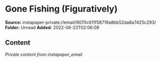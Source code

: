 # Gone Fishing (Figuratively)

**Source:** instapaper-private://email/9070c611f58719a8bb52da8a7425c293/
**Folder:** Unread
**Added:** 2022-06-23T02:06:09




## Content
*Private content from instapaper_email*
